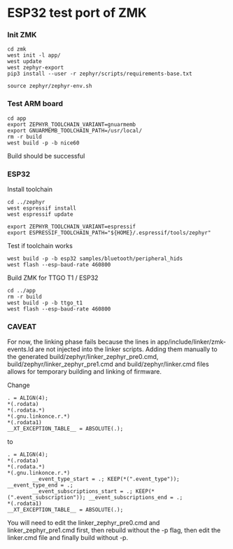 # ESP32 test port of ZMK

### Init ZMK
````
cd zmk
west init -l app/
west update
west zephyr-export
pip3 install --user -r zephyr/scripts/requirements-base.txt

source zephyr/zephyr-env.sh
````

### Test ARM board
```
cd app
export ZEPHYR_TOOLCHAIN_VARIANT=gnuarmemb
export GNUARMEMB_TOOLCHAIN_PATH=/usr/local/
rm -r build
west build -p -b nice60 
```

Build should be successful

### ESP32

Install toolchain

```
cd ../zephyr
west espressif install
west espressif update

export ZEPHYR_TOOLCHAIN_VARIANT=espressif
export ESPRESSIF_TOOLCHAIN_PATH="${HOME}/.espressif/tools/zephyr"
```

Test if toolchain works

```
west build -p -b esp32 samples/bluetooth/peripheral_hids
west flash --esp-baud-rate 460800
```

Build ZMK for TTGO T1 / ESP32

```
cd ../app
rm -r build
west build -p -b ttgo_t1
west flash --esp-baud-rate 460800
```

### CAVEAT

For now, the linking phase fails because the lines in app/include/linker/zmk-events.ld are not injected into the linker scripts. 
Adding them manually to the generated build/zephyr/linker_zephyr_pre0.cmd, build/zephyr/linker_zephyr_pre1.cmd and build/zephyr/linker.cmd files allows for temporary building and linking of firmware.

Change 
```
. = ALIGN(4);
*(.rodata)
*(.rodata.*)
*(.gnu.linkonce.r.*)
*(.rodata1)
__XT_EXCEPTION_TABLE__ = ABSOLUTE(.);
```
to 
```
. = ALIGN(4);
*(.rodata)
*(.rodata.*)
*(.gnu.linkonce.r.*)
        __event_type_start = .; KEEP(*(".event_type")); __event_type_end = .;
        __event_subscriptions_start = .; KEEP(*(".event_subscription")); __event_subscriptions_end = .;
*(.rodata1)
__XT_EXCEPTION_TABLE__ = ABSOLUTE(.);
```

You will need to edit the linker_zephyr_pre0.cmd and linker_zephyr_pre1.cmd first, then rebuild without the -p flag, then edit the linker.cmd file and finally build without -p.